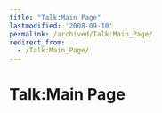 ```yaml
---
title: "Talk:Main Page"
lastmodified: '2008-09-18'
permalink: /archived/Talk:Main_Page/
redirect_from:
  - /Talk:Main_Page/
---
```


Talk:Main Page
==============



